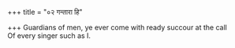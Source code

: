 +++
title = "०२ गन्तारा हि"

+++
Guardians of men, ye ever come with ready succour at the call  
     Of every singer such as I.
